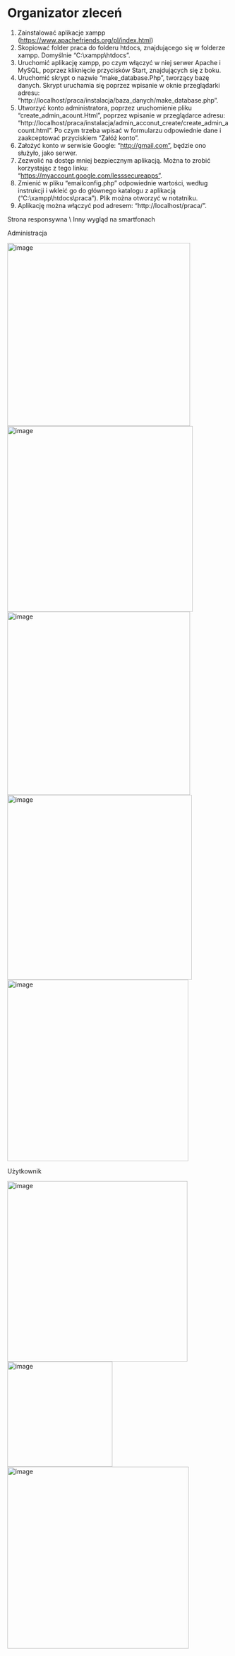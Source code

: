 # Organizator zleceń

1.	Zainstalować aplikacje xampp (https://www.apachefriends.org/pl/index.html)
2.	Skopiować folder praca do folderu htdocs, znajdującego się w folderze xampp. Domyślnie “C:\xampp\htdocs”.
3.	Uruchomić aplikację xampp, po czym włączyć w niej serwer Apache i MySQL, poprzez kliknięcie przycisków Start, znajdujących się z boku.
4.	Uruchomić skrypt o nazwie “make_database.Php”, tworzący bazę danych. Skrypt uruchamia się poprzez wpisanie w oknie przeglądarki adresu: “http://localhost/praca/instalacja/baza_danych/make_database.php”.
5.	Utworzyć konto administratora, poprzez uruchomienie pliku “create_admin_acount.Html”, poprzez wpisanie w przeglądarce adresu: “http://localhost/praca/instalacja/admin_acconut_create/create_admin_acount.html”. Po czym trzeba wpisać w formularzu odpowiednie dane i zaakceptować przyciskiem “Załóż konto”.
6.	Założyć konto w serwisie Google: “http://gmail.com”, będzie ono służyło, jako serwer.
7.	Zezwolić na dostęp mniej bezpiecznym aplikacją. Można to zrobić korzystając z tego linku: “https://myaccount.google.com/lesssecureapps”.
8.	 Zmienić w pliku “emailconfig.php” odpowiednie wartości, według instrukcji i wkleić go do głównego katalogu z aplikacją (“C:\xampp\htdocs\praca”). Plik można otworzyć w notatniku.
9.	Aplikację można włączyć pod adresem: “http://localhost/praca/”.

Strona responsywna \ Inny wygląd na smartfonach

Administracja

<img width="414" alt="image" src="https://user-images.githubusercontent.com/47826375/155571125-b1a15e2f-f2d9-41e1-834c-664db861a0f3.png">
<img width="420" alt="image" src="https://user-images.githubusercontent.com/47826375/155571194-e2267741-9e61-414d-bb91-3833ef7038f4.png">
<img width="414" alt="image" src="https://user-images.githubusercontent.com/47826375/155571235-5266e030-c178-4acd-aaca-0a3fdcf34c1a.png">
<img width="418" alt="image" src="https://user-images.githubusercontent.com/47826375/155571258-8a055e00-a9ad-407a-964c-6f8d91f0482a.png">
<img width="410" alt="image" src="https://user-images.githubusercontent.com/47826375/155571309-86dccd50-cdcc-4d83-b2e6-d55b9bda1450.png">


Użytkownik

<img width="408" alt="image" src="https://user-images.githubusercontent.com/47826375/155571432-4fd82d9c-71c2-44fa-8264-ba6469974d49.png">
<img width="238" alt="image" src="https://user-images.githubusercontent.com/47826375/155571484-2215d5ea-17a3-4065-ada5-33881b68ed4d.png">
<img width="411" alt="image" src="https://user-images.githubusercontent.com/47826375/155571556-8d20f2bb-f5a1-4f79-aba6-b3df236253e2.png">
